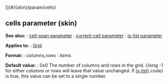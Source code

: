 []{#/{skin}/param/cells}
  ## cells parameter (skin)
  **See also:**
  :   [cell-span parameter](ref/%7Bskin%7D/param/cell-span)
  :   [current-cell parameter](ref/%7Bskin%7D/param/current-cell)
  :   [is-list parameter](ref/%7Bskin%7D/param/is-list)
  <!-- -->
  **Applies to:**
  :   [Grid](ref/%7Bskin%7D/control/grid)
  <!-- -->
  **Format:**
  :   *columns*,*rows*
  :   *items*
  <!-- -->
  **Default value:**
  :   0x0
  The number of columns and rows in the grid. Using -1 for either columns
  or rows will leave that value unchanged.
  If [is-list](ref/%7Bskin%7D/param/is-list){.code} is true, this value can
  be set to a single number.